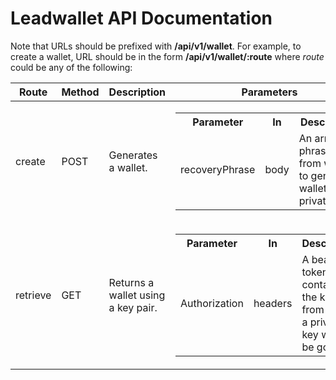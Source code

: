 Leadwallet API Documentation
=============================

Note that URLs should be prefixed with **/api/v1/wallet**. For example, to create a wallet, URL should be in the form **/api/v1/wallet/:route** where *route* could be any of the following:

| Route | Method | Description                       | Parameters |
|-------|--------|-----------------------------------|------------|
|create | POST   |Generates a wallet.         |<table><tr><th>Parameter</th><th>In</th><th>Description</th></tr><tr><td>recoveryPhrase</td><td>body</td><td>An array of phrases from which to generate wallet's private key</td></tr></table>                        |
|retrieve| GET   |Returns a wallet using a key pair. |<table><tr><th>Parameter</th><th>In</th><th>Description</th></tr><tr><td>Authorization</td><td>headers</td><td>A bearer token that contains the key pair from which a private key would be gotten.</td></tr></table> |
